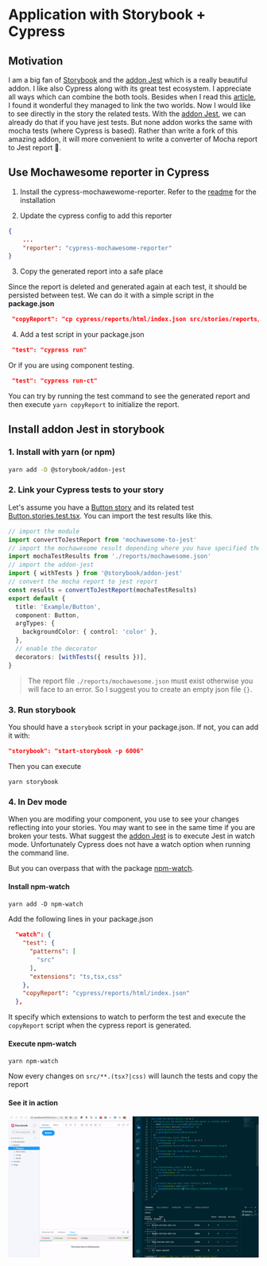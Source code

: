 # Application with Storybook + Cypress

## Motivation

I am a big fan of [Storybook](https://storybook.js.org/) and the [addon Jest](https://storybook.js.org/addons/@storybook/addon-jest/) which is a really beautiful addon. I like also Cypress along with its great test ecosystem. I appreciate all ways which can combine the both tools. Besides when I read this [article](https://www.cypress.io/blog/2021/05/19/cypress-x-storybook-2-0/), I found it wonderful they managed to link the two worlds. Now I would like to see directly in the story the related tests. With the [addon Jest](https://storybook.js.org/addons/@storybook/addon-jest/), we can already do that if you have jest tests. But none addon works the same with mocha tests (where Cypress is based). Rather than write a fork of this amazing addon, it will more convenient to write a converter of Mocha report to Jest report 🙂.

## Use Mochawesome reporter in Cypress

1. Install the cypress-mochawewome-reporter. Refer to the [readme](https://www.npmjs.com/package/cypress-mochawesome-reporter) for the installation

2. Update the cypress config to add this reporter

```json
{
    ...
    "reporter": "cypress-mochawesome-reporter"
}
```

3. Copy the generated report into a safe place

Since the report is deleted and generated again at each test, it should be persisted between test. We can do it with a simple script in the **package.json**

```json
 "copyReport": "cp cypress/reports/html/index.json src/stories/reports/mochawesome.json",
```

4. Add a test script in your package.json

```json
 "test": "cypress run"
```

Or if you are using component testing.

```json
 "test": "cypress run-ct"
```

You can try by running the test command to see the generated report and then execute `yarn copyReport` to initialize the report.

## Install addon Jest in storybook

### 1. Install with yarn (or npm)

```sh
yarn add -D @storybook/addon-jest
```

### 2. Link your Cypress tests to your story

Let's assume you have a [Button story](src/stories/Button.stories.tsx) and its related test [Button.stories.test.tsx](src/stories/Button.stories.test.tsx). You can import the test results like this.

```ts
// import the module
import convertToJestReport from 'mochawesome-to-jest'
// import the mochawesome result depending where you have specified the reportDir
import mochaTestResults from './reports/mochawesome.json'
// import the addon-jest
import { withTests } from '@storybook/addon-jest'
// convert the mocha report to jest report
const results = convertToJestReport(mochaTestResults)
export default {
  title: 'Example/Button',
  component: Button,
  argTypes: {
    backgroundColor: { control: 'color' },
  },
  // enable the decorator
  decorators: [withTests({ results })],
}
```

> The report file `./reports/mochawesome.json` must exist otherwise you will face to an error. So I suggest you to create an empty json file `{}`.

### 3. Run storybook

You should have a `storybook` script in your package.json. If not, you can add it with:

```json
"storybook": "start-storybook -p 6006"
```

Then you can execute

    yarn storybook

### 4. In Dev mode

When you are modifing your component, you use to see your changes reflecting into your stories. You may want to see in the same time if you are broken your tests.
What suggest the [addon Jest](https://github.com/storybookjs/storybook/tree/main/addons/jest#generating-the-test-results) is to execute Jest in watch mode.
Unfortunately Cypress does not have a watch option when running the command line.

But you can overpass that with the package [npm-watch](https://github.com/M-Zuber/npm-watch).

#### Install npm-watch

    yarn add -D npm-watch

Add the following lines in your package.json

```json
  "watch": {
    "test": {
      "patterns": [
        "src"
      ],
      "extensions": "ts,tsx,css"
    },
    "copyReport": "cypress/reports/html/index.json"
  },
```

It specify which extensions to watch to perform the test and execute the `copyReport` script when the cypress report is generated.

#### Execute npm-watch

    yarn npm-watch

Now every changes on `src/**.(tsx?|css)` will launch the tests and copy the report

#### See it in action

![Storybook-Cypress](./cypress-storybook.gif)
